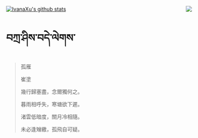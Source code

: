 [![IvanaXu's github stats](https://github-readme-stats.vercel.app/api?username=IvanaXu&show_icons=true&theme=vue-dark)](https://github.com/anuraghazra/github-readme-stats)
<img align="right" src="https://github-readme-stats.vercel.app/api/top-langs/?username=IvanaXu&langs_count=3&theme=graywhite" />
# བཀྲ་ཤིས་བདེ་ལེགས་
> 孤雁
> 
> 崔塗
> 
> 幾行歸塞盡，念爾獨何之。
> 
> 暮雨相呼失，寒塘欲下遲。
> 
> 渚雲低暗度，關月冷相隨。
> 
> 未必逢矰繳，孤飛自可疑。
>